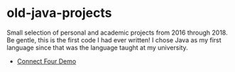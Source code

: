 # old-java-projects
 
Small selection of personal and academic projects from 2016 through 2018. Be gentle, this is the first code I had ever written! I chose Java as my first language since that was the language taught at my university.

- [Connect Four Demo](https://carmancater.github.io/ConnectFour/)